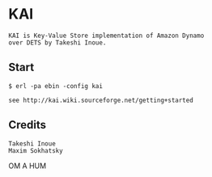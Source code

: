 KAI
===

    KAI is Key-Value Store implementation of Amazon Dynamo
    over DETS by Takeshi Inoue.

Start
-----

    $ erl -pa ebin -config kai

    see http://kai.wiki.sourceforge.net/getting+started

Credits
-------

    Takeshi Inoue
    Maxim Sokhatsky

OM A HUM
